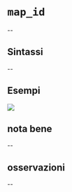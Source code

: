 # `map_id`

--

## Sintassi

--

## Esempi

![](/img/variabili/map_id/map_id1.png)

## nota bene

--

## osservazioni

--